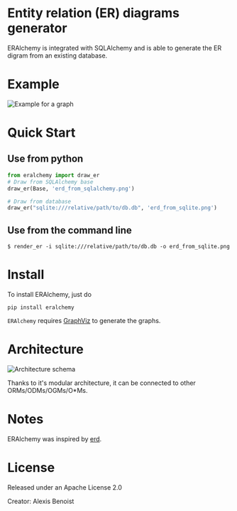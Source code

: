 # Entity relation (ER) diagrams generator

ERAlchemy is integrated with SQLAlchemy and is able to  generate the ER digram from an existing database.

# Example
![Example for a graph](https://raw.githubusercontent.com/Alexis-benoist/eralchemy/master/graph_example.png?raw=true "Example for a graph")

# Quick Start 
## Use from python
```python
from eralchemy import draw_er
# Draw from SQLAlchemy base
draw_er(Base, 'erd_from_sqlalchemy.png')

# Draw from database
draw_er("sqlite:///relative/path/to/db.db", 'erd_from_sqlite.png')
``` 

## Use from the command line

    $ render_er -i sqlite:///relative/path/to/db.db -o erd_from_sqlite.png


# Install
To install ERAlchemy, just do

    pip install eralchemy
    
`ERAlchemy` requires [GraphViz](http://www.graphviz.org/Download.php) to generate the graphs.

# Architecture
![Architecture schema](https://raw.githubusercontent.com/Alexis-benoist/eralchemy/master/eralchemy_architecture.png?raw=true "Architecture schema")

Thanks to it's modular architecture, it can be connected to other ORMs/ODMs/OGMs/O*Ms.

# Notes
ERAlchemy was inspired by [erd](https://github.com/BurntSushi/erd).

# License
Released under an Apache License 2.0

Creator: Alexis Benoist
